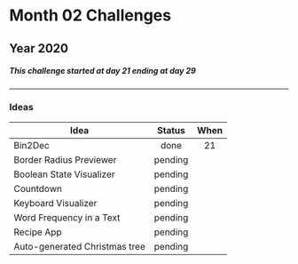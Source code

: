 # Month 02 Challenges
## Year 2020
##### This challenge started at day 21 ending at day 29
---
### Ideas
| Idea                          | Status        | When  |
| ----------------------------- |:-------------:|:-----:|
| Bin2Dec                       | done          | 21    |
| Border Radius Previewer       | pending       |       |
| Boolean State Visualizer      | pending       |       |
| Countdown                     | pending       |       |
| Keyboard Visualizer           | pending       |       |
| Word Frequency in a Text      | pending       |       |
| Recipe App                    | pending       |       |
| Auto-generated Christmas tree | pending       |       |
